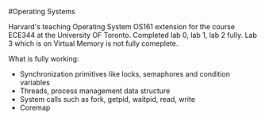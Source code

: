 #Operating Systems

Harvard's teaching Operating System OS161 extension for the course ECE344 at the University OF Toronto.
Completed lab 0, lab 1, lab 2 fully.
Lab 3 which is on Virtual Memory is not fully comeplete.


What is fully working:

- Synchronization primitives like locks, semaphores and condition variables
- Threads, process management data structure
- System calls such as fork, getpid, waitpid, read, write
- Coremap
